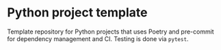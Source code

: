 # Python project template

Template repository for Python projects that uses Poetry and pre-commit for
dependency management and CI. Testing is done via `pytest`.
